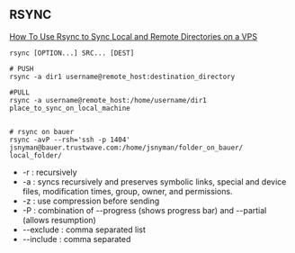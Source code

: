 ## RSYNC

[How To Use Rsync to Sync Local and Remote Directories on a VPS](https://www.digitalocean.com/community/tutorials/how-to-use-rsync-to-sync-local-and-remote-directories-on-a-vps)


```
rsync [OPTION...] SRC... [DEST]

# PUSH
rsync -a dir1 username@remote_host:destination_directory

#PULL
rsync -a username@remote_host:/home/username/dir1 place_to_sync_on_local_machine


# rsync on bauer
rsync -avP --rsh='ssh -p 1404' jsnyman@bauer.trustwave.com:/home/jsnyman/folder_on_bauer/ local_folder/
```

  * -r : recursively
  * -a : syncs recursively and preserves symbolic links, special and device files, modification times, group, owner, and permissions.
  * -z : use compression before sending
  * -P : combination of --progress (shows progress bar) and --partial (allows resumption)
  * --exclude : comma separated list
  * --include : comma separated

